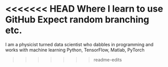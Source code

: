 
<<<<<<< HEAD
Where I learn to use GitHub
Expect random branching etc.
=======
I am a physicist turned data scientist who dabbles in programming and works with machine learning
Python, TensorFlow, Matlab, PyTorch
>>>>>>> readme-edits
